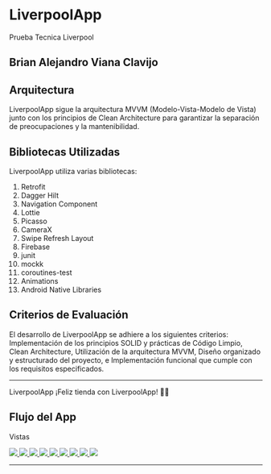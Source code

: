 <h1>LiverpoolApp</h1>
    <p>Prueba Tecnica Liverpool</p>

  <h2>Brian Alejandro Viana Clavijo</h2>
    <h2>Arquitectura</h2>
    <p>LiverpoolApp sigue la arquitectura MVVM (Modelo-Vista-Modelo de Vista) junto con los principios de Clean Architecture para garantizar la separación de preocupaciones y la mantenibilidad.</p>

  <h2>Bibliotecas Utilizadas</h2>
    <p>LiverpoolApp utiliza varias bibliotecas:</p>
      <ol>
        <li>Retrofit</li>
        <li>Dagger Hilt</li>
        <li>Navigation Component</li>
        <li>Lottie</li>
        <li>Picasso</li>
        <li>CameraX</li>
        <li>Swipe Refresh Layout</li>
        <li>Firebase</li>
        <li>junit</li>
        <li>mockk</li>
        <li>coroutines-test</li>
        <li>Animations</li>
        <li>Android Native Libraries</li>
    </ol>

  <h2>Criterios de Evaluación</h2>
    <p>El desarrollo de LiverpoolApp se adhiere a los siguientes criterios: Implementación de los principios SOLID y prácticas de Código Limpio, Clean Architecture,  Utilización de la arquitectura MVVM, Diseño organizado y estructurado del proyecto, e Implementación funcional que cumple con los requisitos especificados.</p>

  <hr>

  <p>LiverpoolApp ¡Feliz tienda con LiverpoolApp! 🚀📱</p>
  

<h2>Flujo del App</h2>

<p>Vistas</p>
<a href="https://github.com/BrianVianaC7/StoriBrianVianaChallenge">
    <img src="https://github.com/BrianVianaC7/Liverpool_Challenge_BrianViana/assets/120147778/8ede6471-81e4-4e4b-85ef-3852752b99f9">
</a>
<a href="https://github.com/BrianVianaC7/StoriBrianVianaChallenge">
    <img src="https://github.com/BrianVianaC7/Liverpool_Challenge_BrianViana/assets/120147778/2de95fb9-dddd-4ce2-a8c2-d361f17897ee">
</a>
<a href="https://github.com/BrianVianaC7/StoriBrianVianaChallenge">
    <img src="https://github.com/BrianVianaC7/Liverpool_Challenge_BrianViana/assets/120147778/6011865e-9dc9-4d5b-8778-be25084d1a48">
</a>
<a href="https://github.com/BrianVianaC7/StoriBrianVianaChallenge">
    <img src="https://github.com/BrianVianaC7/Liverpool_Challenge_BrianViana/assets/120147778/000d2218-eb85-4a8b-adaa-05469092f5f9">
</a>
<a href="https://github.com/BrianVianaC7/StoriBrianVianaChallenge">
    <img src="https://github.com/BrianVianaC7/Liverpool_Challenge_BrianViana/assets/120147778/2b6d8989-26e5-42ba-b52b-45e50125b085">
</a>
<a href="https://github.com/BrianVianaC7/StoriBrianVianaChallenge">
    <img src="https://github.com/BrianVianaC7/Liverpool_Challenge_BrianViana/assets/120147778/b2087d85-5268-4ce5-bd49-86013cc7acf8">
</a>
<a href="https://github.com/BrianVianaC7/StoriBrianVianaChallenge">
    <img src="https://github.com/BrianVianaC7/Liverpool_Challenge_BrianViana/assets/120147778/2f98f633-85ab-49ca-b178-a88c45fd08c0">
</a>
<a href="https://github.com/BrianVianaC7/StoriBrianVianaChallenge">
    <img src="https://github.com/BrianVianaC7/Liverpool_Challenge_BrianViana/assets/120147778/c3aff54a-e85e-4ca3-8dc9-8b61ecb513d9">
</a>
<a href="https://github.com/BrianVianaC7/StoriBrianVianaChallenge">
    <img src="https://github.com/BrianVianaC7/Liverpool_Challenge_BrianViana/assets/120147778/78b9a8a2-1010-4c7e-917a-d267f1999eca">
</a>
<hr>


 





 





